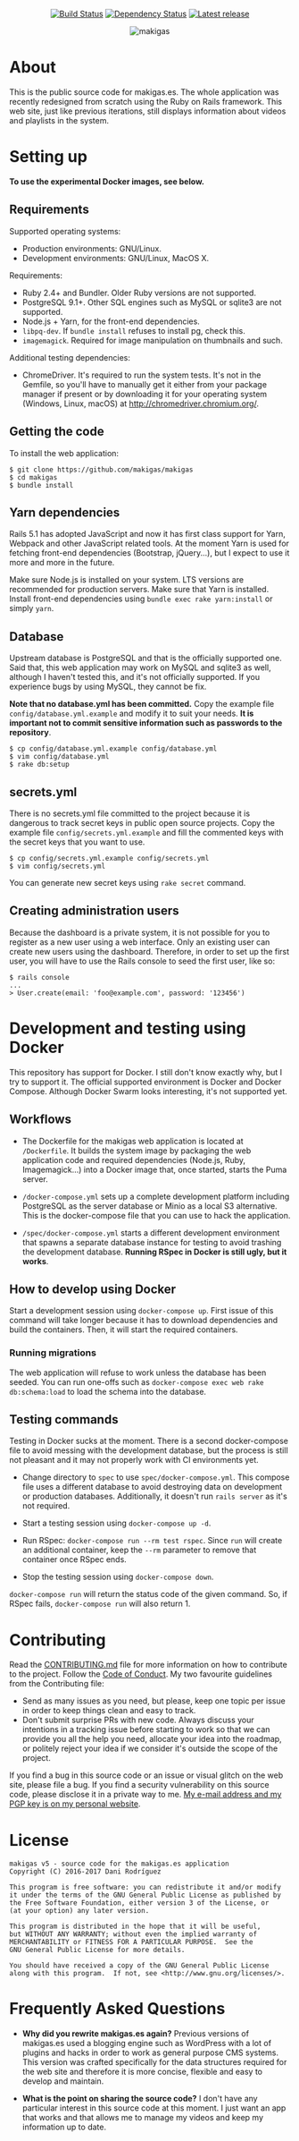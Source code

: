 <p align="center">
  <a href="https://travis-ci.org/makigas/makigas"><img src="https://travis-ci.org/makigas/makigas.svg?branch=master" alt="Build Status"></a>
  <a href="https://gemnasium.com/github.com/makigas/makigas"><img src="https://gemnasium.com/badges/github.com/makigas/makigas.svg" alt="Dependency Status" /></a>
  <a href="https://github.com/makigas/makigas/releases"><img src="https://img.shields.io/github/tag/makigas/makigas.svg" alt="Latest release"></a>
</p>

<p align="center">
<img src="http://i.imgur.com/GPJvkq1.png" alt="makigas">
</p>

# About

This is the public source code for makigas.es. The whole application was
recently redesigned from scratch using the Ruby on Rails framework. This web
site, just like previous iterations, still displays information about videos
and playlists in the system.

# Setting up

**To use the experimental Docker images, see below.**

## Requirements

Supported operating systems:

* Production environments: GNU/Linux.
* Development environments: GNU/Linux, MacOS X.

Requirements:

* Ruby 2.4+ and Bundler. Older Ruby versions are not supported.
* PostgreSQL 9.1+. Other SQL engines such as MySQL or sqlite3 are not supported.
* Node.js + Yarn, for the front-end dependencies.
* `libpq-dev`. If `bundle install` refuses to install pg, check this.
* `imagemagick`. Required for image manipulation on thumbnails and such.

Additional testing dependencies:

* ChromeDriver. It's required to run the system tests. It's not in the Gemfile,
  so you'll have to manually get it either from your package manager if present
  or by downloading it for your operating system (Windows, Linux, macOS) at
  http://chromedriver.chromium.org/.

## Getting the code

To install the web application:

    $ git clone https://github.com/makigas/makigas
    $ cd makigas
    $ bundle install

## Yarn dependencies

Rails 5.1 has adopted JavaScript and now it has first class support for Yarn,
Webpack and other JavaScript related tools. At the moment Yarn is used for
fetching front-end dependencies (Bootstrap, jQuery...), but I expect to use it
more and more in the future.

Make sure Node.js is installed on your system. LTS versions are recommended
for production servers. Make sure that Yarn is installed. Install front-end
dependencies using `bundle exec rake yarn:install` or simply `yarn`.

## Database

Upstream database is PostgreSQL and that is the officially supported one. Said
that, this web application may work on MySQL and sqlite3 as well, although I
haven't tested this, and it's not officially supported. If you experience bugs
by using MySQL, they cannot be fix.

**Note that no database.yml has been committed.** Copy the example file
`config/database.yml.example` and modify it to suit your needs. **It is
important not to commit sensitive information such as passwords to the
repository**.

    $ cp config/database.yml.example config/database.yml
    $ vim config/database.yml
    $ rake db:setup

## secrets.yml

There is no secrets.yml file committed to the project because it is dangerous
to track secret keys in public open source projects. Copy the example file
`config/secrets.yml.example` and fill the commented keys with the secret keys
that you want to use.

    $ cp config/secrets.yml.example config/secrets.yml
    $ vim config/secrets.yml

You can generate new secret keys using `rake secret` command.

## Creating administration users

Because the dashboard is a private system, it is not possible for you to
register as a new user using a web interface. Only an existing user can create
new users using the dashboard. Therefore, in order to set up the first user,
you will have to use the Rails console to seed the first user, like so:

    $ rails console
    ...
    > User.create(email: 'foo@example.com', password: '123456')

# Development and testing using Docker

This repository has support for Docker. I still don't know exactly why, but I
try to support it. The official supported environment is Docker and Docker
Compose. Although Docker Swarm looks interesting, it's not supported yet.

## Workflows

* The Dockerfile for the makigas web application is located at `/Dockerfile`.
  It builds the system image by packaging the web application code and required
  dependencies (Node.js, Ruby, Imagemagick...) into a Docker image that, once
  started, starts the Puma server.

* `/docker-compose.yml` sets up a complete development platform including
  PostgreSQL as the server database or Minio as a local S3 alternative. This
  is the docker-compose file that you can use to hack the application.

* `/spec/docker-compose.yml` starts a different development environment that
  spawns a separate database instance for testing to avoid trashing the
  development database. **Running RSpec in Docker is still ugly, but it
  works**.

## How to develop using Docker

Start a development session using `docker-compose up`. First issue of this
command will take longer because it has to download dependencies and build the
containers. Then, it will start the required containers.

### Running migrations

The web application will refuse to work unless the database has been seeded.
You can run one-offs such as `docker-compose exec web rake db:schema:load`
to load the schema into the database.

## Testing commands

Testing in Docker sucks at the moment. There is a second docker-compose file
to avoid messing with the development database, but the process is still
not pleasant and it may not properly work with CI environments yet.

* Change directory to `spec` to use `spec/docker-compose.yml`. This compose
  file uses a different database to avoid destroying data on development or
  production databases. Additionally, it doesn't run `rails server` as it's
  not required.

* Start a testing session using `docker-compose up -d`.

* Run RSpec: `docker-compose run --rm test rspec`. Since `run` will create
  an additional container, keep the `--rm` parameter to remove that container
  once RSpec ends.

* Stop the testing session using `docker-compose down`.

`docker-compose run` will return the status code of the given command. So,
if RSpec fails, `docker-compose run` will also return 1.

# Contributing

Read the [CONTRIBUTING.md][1] file for more information on how to contribute to
the project. Follow the [Code of Conduct][2]. My two favourite guidelines from
the Contributing file:

* Send as many issues as you need, but please, keep one topic per issue
  in order to keep things clean and easy to track.
* Don't submit surprise PRs with new code. Always discuss your intentions
  in a tracking issue before starting to work so that we can provide you all
  the help you need, allocate your idea into the roadmap, or politely reject
  your idea if we consider it's outside the scope of the project.

If you find a bug in this source code or an issue or visual glitch on the web
site, please file a bug. If you find a security vulnerability on this source
code, please disclose it in a private way to me. [My e-mail address and my
PGP key is on my personal website][3].

# License

    makigas v5 - source code for the makigas.es application
    Copyright (C) 2016-2017 Dani Rodríguez

    This program is free software: you can redistribute it and/or modify
    it under the terms of the GNU General Public License as published by
    the Free Software Foundation, either version 3 of the License, or
    (at your option) any later version.

    This program is distributed in the hope that it will be useful,
    but WITHOUT ANY WARRANTY; without even the implied warranty of
    MERCHANTABILITY or FITNESS FOR A PARTICULAR PURPOSE.  See the
    GNU General Public License for more details.

    You should have received a copy of the GNU General Public License
    along with this program.  If not, see <http://www.gnu.org/licenses/>.


# Frequently Asked Questions

* **Why did you rewrite makigas.es again?**
  Previous versions of makigas.es used a blogging engine such as WordPress with
  a lot of plugins and hacks in order to work as general purpose CMS systems.
  This version was crafted specifically for the data structures required for
  the web site and therefore it is more concise, flexible and easy to develop
  and maintain.

* **What is the point on sharing the source code?**
  I don't have any particular interest in this source code at this moment. I
  just want an app that works and that allows me to manage my videos and keep
  my information up to date.

[1]: https://github.com/makigas/makigas/blob/master/CONTRIBUTING.md
[2]: https://github.com/makigas/makigas/blob/master/CODE_OF_CONDUCT.md
[3]: https://www.danirod.es/contact/
